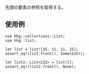 先頭の要素の参照を取得する。

## 使用例

```
use hhg::collections::List;
use hhg::list;

let list = list![15, 31, 11, 25];
assert_eq!(list.front(), Some(&15));

let list2: List<i32> = list![];
assert_eq!(list2.front(), None);
```
